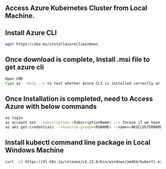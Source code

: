 ## Access Azure Kubernetes Cluster from Local Machine. 
## Install Azure CLI
```sh
wget https://aka.ms/installazurecliwindows
```

## Once download is complete, Install .msi file to get azure cli
```sh
Open CMD
type az --help --> to test whether Azure CLI is installed correctly or not
```
## Once Installation is completed, need to Access Azure with below commands
```sh
az login
az account set --subscription <SubscriptionName> --> Incase if we have multiple subscriptions
az aks get-credentials --resource-group=<RGNAME> --name=<AKSCLUSTERNAME>
```
## Install kubectl command line package in Local Windows Machine
```sh
curl -LO https://dl.k8s.io/release/v1.22.0/bin/windows/amd64/kubectl.exe
```

